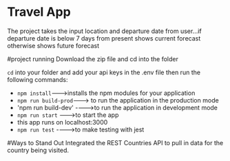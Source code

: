 # Travel App

The project takes the input  location and departure date from user...if departure date is below 7 days from present shows current forecast otherwise shows future forecast


#project running
Download the zip file and cd into the folder

`cd` into your folder and add your api keys in the .env file then run the following commands:

-   `npm install`--->installs the npm modules for your application 
-   `npm run build-prod`---> to run the application in the production mode
-    'npm run build-dev' ---->to run the application in development mode
-   `npm run start` --->to start the app
-   this app runs on localhost:3000
-   `npm run test` ---->to make testing with jest

#Ways to Stand Out
Integrated the REST Countries API to pull in data for the country being visited.